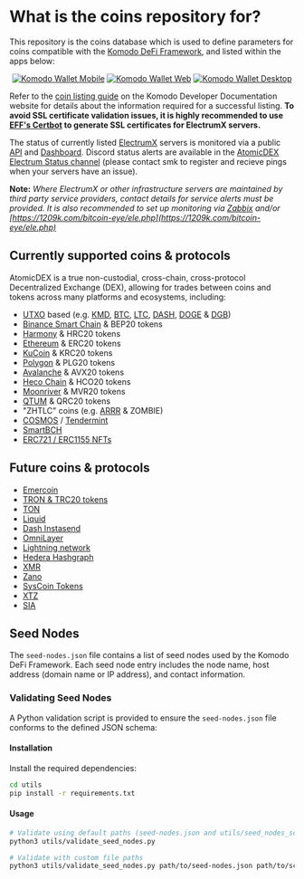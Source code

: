 # What is the coins repository for?

This repository is the coins database which is used to define parameters for coins compatible with the [Komodo DeFi Framework](https://github.com/KomodoPlatform/komodo-defi-framework/), and listed within the apps below:

<p align="center">
    <a href="https://github.com/KomodoPlatform/komodo-wallet-mobile"><img src="https://user-images.githubusercontent.com/35845239/226103567-6d6872de-b0aa-4b87-9ba6-b692be314861.png" alt="Komodo Wallet Mobile"></a>
    <a href="https://app.atomicdex.io"><img src="https://user-images.githubusercontent.com/35845239/226103583-0c1f1b73-80a0-4123-8a4a-bdc2bccd9594.png" alt="Komodo Wallet Web"></a>
    <a href="https://github.com/KomodoPlatform/komodo-wallet-desktop"><img src="https://user-images.githubusercontent.com/35845239/226103576-a0336fcb-0d8e-47db-bf66-6ec779c35f1c.png" alt="Komodo Wallet Desktop"></a>
</p>

Refer to the [coin listing guide](https://developers.komodoplatform.com/basic-docs/atomicdex/atomicdex-tutorials/listing-a-coin-on-atomicdex.html) on the Komodo Developer Documentation website for details about the information required for a successful listing. **To avoid SSL certificate validation issues, it is highly recommended to use [EFF's Certbot](https://certbot.eff.org/) to generate SSL certificates for ElectrumX servers.**

The status of currently listed [ElectrumX](https://electrumx.readthedocs.io/en/latest/) servers is monitored via a public [API](https://electrum-status.dragonhound.info/api/v1/electrums_status) and [Dashboard](https://stats.kmd.io/atomicdex/electrum_status/). Discord status alerts are available in the [AtomicDEX Electrum Status channel](https://discord.gg/rTkjADfnjt) (please contact smk to register and recieve pings when your servers have an issue).

**Note:** _Where ElectrumX or other infrastructure servers are maintained by third party service providers, contact details for service alerts must be provided. It is also recommended to set up monitoring via [Zabbix](https://www.zabbix.com/) and/or [https://1209k.com/bitcoin-eye/ele.php](https://1209k.com/bitcoin-eye/ele.php)_



## Currently supported coins & protocols

AtomicDEX is a true non-custodial, cross-chain, cross-protocol Decentralized Exchange (DEX), allowing for trades between coins and tokens across many platforms and ecosystems, including:

- [UTXO](https://utxo-alliance.org/) based (e.g. [KMD](https://komodoplatform.com/), [BTC](https://www.bitcoin.com/), [LTC](https://litecoin.com/en/), [DASH](https://www.dash.org/), [DOGE](https://dogecoin.com/) & [DGB](https://digibyte.org/en-us/))
- [Binance Smart Chain](https://www.binance.com/en/blog/ecosystem/introducing-bnb-chain-the-evolution-of-binance-smart-chain-421499824684903436) & BEP20 tokens
- [Harmony](https://github.com/harmony-one/HRC) & HRC20 tokens
- [Ethereum](https://ethereum.org/en/) & ERC20 tokens
- [KuCoin](https://www.kucoin.com/) & KRC20 tokens
- [Polygon](https://polygon.technology/) & PLG20 tokens
- [Avalanche](https://www.avax.com/) & AVX20 tokens
- [Heco Chain](https://www.hecochain.com/en-us/) & HCO20 tokens
- [Moonriver](https://moonbeam.network/networks/moonriver/) & MVR20 tokens
- [QTUM](https://www.qtum.org/) & QRC20 tokens
- "ZHTLC" coins (e.g. [ARRR](https://pirate.black/) & ZOMBIE)
- [COSMOS](https://cosmos.network/) / [Tendermint](https://tendermint.com/)
- [SmartBCH](https://smartbch.org/)
- [ERC721 / ERC1155 NFTs](https://github.com/KomodoPlatform/komodo-defi-framework/issues/900)

## Future coins & protocols

- [Emercoin](https://github.com/KomodoPlatform/komodo-defi-framework/issues/1700)
- [TRON & TRC20 tokens](https://github.com/KomodoPlatform/komodo-defi-framework/issues/1542)
- [TON](https://github.com/KomodoPlatform/komodo-defi-framework/issues/1531)
- [Liquid](https://github.com/KomodoPlatform/komodo-defi-framework/issues/1267)
- [Dash Instasend](https://github.com/KomodoPlatform/komodo-defi-framework/issues/1136)
- [OmniLayer](https://github.com/KomodoPlatform/komodo-defi-framework/issues/1087)
- [Lightning network](https://github.com/KomodoPlatform/komodo-defi-framework/issues/1045)
- [Hedera Hashgraph](https://github.com/KomodoPlatform/komodo-defi-framework/issues/979)
- [XMR](https://github.com/KomodoPlatform/komodo-defi-framework/issues/956)
- [Zano](https://github.com/KomodoPlatform/komodo-defi-framework/issues/942)
- [SysCoin Tokens](https://github.com/KomodoPlatform/komodo-defi-framework/issues/938)
- [XTZ](https://github.com/KomodoPlatform/komodo-defi-framework/issues/632)
- [SIA](https://github.com/KomodoPlatform/komodo-defi-framework/pull/2221)

## Seed Nodes

The `seed-nodes.json` file contains a list of seed nodes used by the Komodo DeFi Framework. Each seed node entry includes the node name, host address (domain name or IP address), and contact information.

### Validating Seed Nodes

A Python validation script is provided to ensure the `seed-nodes.json` file conforms to the defined JSON schema:

#### Installation

Install the required dependencies:

```bash
cd utils
pip install -r requirements.txt
```

#### Usage

```bash
# Validate using default paths (seed-nodes.json and utils/seed_nodes_schema.json)
python3 utils/validate_seed_nodes.py

# Validate with custom file paths
python3 utils/validate_seed_nodes.py path/to/seed-nodes.json path/to/schema.json
```


